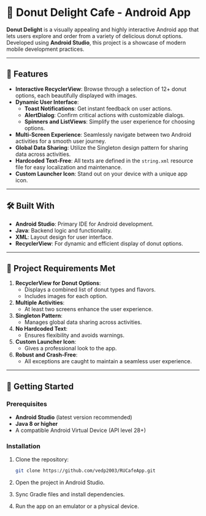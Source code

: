 # 🍩 Donut Delight Cafe - Android App

**Donut Delight** is a visually appealing and highly interactive Android app that lets users explore and order from a variety of delicious donut options. Developed using **Android Studio**, this project is a showcase of modern mobile development practices.

---

## 🌟 Features

- **Interactive RecyclerView**: Browse through a selection of 12+ donut options, each beautifully displayed with images.
- **Dynamic User Interface**:
  - **Toast Notifications**: Get instant feedback on user actions.
  - **AlertDialog**: Confirm critical actions with customizable dialogs.
  - **Spinners and ListViews**: Simplify the user experience for choosing options.
- **Multi-Screen Experience**: Seamlessly navigate between two Android activities for a smooth user journey.
- **Global Data Sharing**: Utilize the Singleton design pattern for sharing data across activities.
- **Hardcoded Text-Free**: All texts are defined in the `string.xml` resource file for easy localization and maintenance.
- **Custom Launcher Icon**: Stand out on your device with a unique app icon.

---

## 🛠️ Built With

- **Android Studio**: Primary IDE for Android development.
- **Java**: Backend logic and functionality.
- **XML**: Layout design for user interface.
- **RecyclerView**: For dynamic and efficient display of donut options.

---

## 🎯 Project Requirements Met

1. **RecyclerView for Donut Options**:
   - Displays a combined list of donut types and flavors.
   - Includes images for each option.
2. **Multiple Activities**:
   - At least two screens enhance the user experience.
3. **Singleton Pattern**:
   - Manages global data sharing across activities.
4. **No Hardcoded Text**:
   - Ensures flexibility and avoids warnings.
5. **Custom Launcher Icon**:
   - Gives a professional look to the app.
6. **Robust and Crash-Free**:
   - All exceptions are caught to maintain a seamless user experience.

---

## 🚀 Getting Started

### Prerequisites

- **Android Studio** (latest version recommended)
- **Java 8 or higher**
- A compatible Android Virtual Device (API level 28+)

### Installation

1. Clone the repository:
   ```bash
   git clone https://github.com/vedp2003/RUCafeApp.git
   
2. Open the project in Android Studio.
   
3. Sync Gradle files and install dependencies.
   
4. Run the app on an emulator or a physical device.
